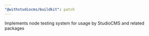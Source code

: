```yaml
---
"@withstudiocms/buildkit": patch
---
```


Implements node testing system for usage by StudioCMS and related packages
